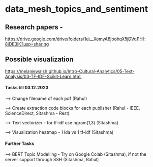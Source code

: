 # data_mesh_topics_and_sentiment

## Research papers - 
https://drive.google.com/drive/folders/1ui__XomyA8jbohqX5jDVqPHI-8iDE3lK?usp=sharing

## Possible visualization
https://melaniewalsh.github.io/Intro-Cultural-Analytics/05-Text-Analysis/03-TF-IDF-Scikit-Learn.html

#### Tasks till 03.12.2023
--> Change filename of each pdf (Rahul)

--> Create extraction code blocks for each publisher (Rahul - IEEE, ScienceDirect, Sitashma - Rest)

--> Text vectorizer - for tf-idf use ngram(1,3) (Sitashma)

--> Visualization heatmap - 1 lda vs 1 tf-idf (Sitashma)

#### Further Tasks
--> BERT Topic Modelling - Try on Google Colab (Sitashma), if not the server support through SSH (Sitashma, Rahul)
